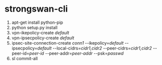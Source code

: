 # strongswan-cli

1. apt-get install python-pip
2. python setup.py install
3. vpn-ikepolicy-create *default*
4. vpn-ipsecpolicy-create *default*
5. ipsec-site-connection-create *conn1* --ikepolicy=*default* --ipsecpolicy=*default* --local-cidrs=*cidr1,cidr2* --peer-cidrs=*cidr1,cidr2* --peer-id=*peer-id* --peer-addr=*peer-addr* --psk=*passwd*
6. sl commit-all
